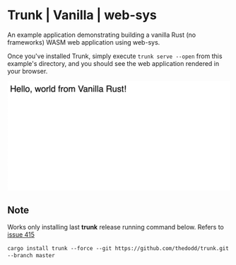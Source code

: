 Trunk | Vanilla | web-sys
=========================
An example application demonstrating building a vanilla Rust (no frameworks) WASM web application using web-sys.

Once you've installed Trunk, simply execute `trunk serve --open` from this example's directory, and you should see the web application rendered in your browser.

![Rendered Vanilla example](example-vanilla.png)


## Note

Works only installing last **trunk** release running command below. Refers to [issue 415](https://github.com/thedodd/trunk/issues/415)
```
cargo install trunk --force --git https://github.com/thedodd/trunk.git --branch master
```